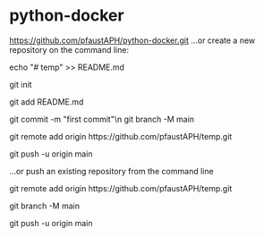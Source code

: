 # python-docker


https://github.com/pfaustAPH/python-docker.git
…or create a new repository on the command line:
<p>echo "# temp" >> README.md</p>
<p>git init</p>
<p>git add README.md</p>
<p>git commit -m "first commit"\n
git branch -M main</p>
<p>git remote add origin https://github.com/pfaustAPH/temp.git</p>
<p>git push -u origin main</p>

…or push an existing repository from the command line
<p>git remote add origin https://github.com/pfaustAPH/temp.git</p>
<p>git branch -M main</p>
<p>git push -u origin main</p>
